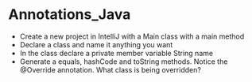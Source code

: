# Annotations_Java

- Create a new project in IntelliJ with a Main class with a main method
- Declare a class and name it anything you want
- In the class declare a private member variable String name
- Generate a equals, hashCode and toString methods. Notice the @Override annotation. What class is being overridden?